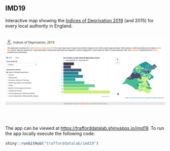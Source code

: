 ## IMD19
Interactive map showing the [Indices of Deprivation 2019](https://www.gov.uk/government/statistics/english-indices-of-deprivation-2019) (and 2015) for every local authority in England.
<br /><br />

<kbd>
  <img src="screenshot.png" width="800">
</kbd>

<br /><br />

The app can be viewed at <a href="https://trafforddatalab.shinyapps.io/imd19" target="_blank">https://trafforddatalab.shinyapps.io/imd19</a>. To run the app locally execute the following code:

``` r
shiny::runGitHub("trafforddatalab/imd19")
```

